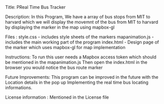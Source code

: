 Title: PReal Time Bus Tracker

Description:
In this Program, We have a array of bus stops from MIT to harvard which we will display the movemnt of the bus from MIT to harvard by displaying the marker in the map using mapbox-gl

Files : 
style.css - includes style sheets of the markers
mapanimation.js - includes the main working part of the program
index.html - Design page of the marker which uses mapbox-gl for map implementation

Instructions: 
To run this user needs a Mapbox access token which should be mentioned in the mapanimation.js
Then open the index.html in the browser you would notice the bus route marker 

Future Improvements:
This program can be improved in the future with the Location details in the pop up 
Implementing the real time bus locating informations.

License information : Mentioned in the License file





